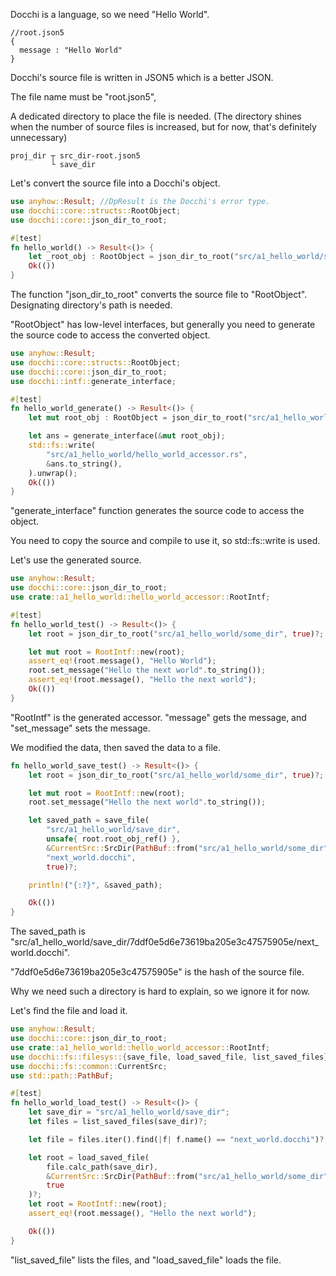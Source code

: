 
Docchi is a language, so we need "Hello World".
```json5
//root.json5
{
  message : "Hello World"
}
```
Docchi's source file is written in JSON5 which is a better JSON.

The file name must be "root.json5",

A dedicated directory to place the file is needed. 
(The directory shines when the number of source files is increased, but for now, that's definitely unnecessary)
```
proj_dir ┬ src_dir-root.json5
         └ save_dir
```
Let's convert the source file into a Docchi's object.
```Rust
use anyhow::Result; //DpResult is the Docchi's error type.
use docchi::core::structs::RootObject;
use docchi::core::json_dir_to_root;

#[test]
fn hello_world() -> Result<()> {
    let _root_obj : RootObject = json_dir_to_root("src/a1_hello_world/some_dir", true)?;
    Ok(())
}
```
The function "json_dir_to_root" converts the source file to "RootObject". 
Designating directory's path is needed.

"RootObject" has low-level interfaces, 
but generally you need to generate the source code to access the converted object.
```Rust
use anyhow::Result;
use docchi::core::structs::RootObject;
use docchi::core::json_dir_to_root;
use docchi::intf::generate_interface;

#[test]
fn hello_world_generate() -> Result<()> {
    let mut root_obj : RootObject = json_dir_to_root("src/a1_hello_world/some_dir", true)?;

    let ans = generate_interface(&mut root_obj);
    std::fs::write(
        "src/a1_hello_world/hello_world_accessor.rs",
        &ans.to_string(),
    ).unwrap();
    Ok(())
}
```
"generate_interface" function generates the source code to access the object.

You need to copy the source and compile to use it,
so std::fs::write is used.

Let's use the generated source.
```Rust
use anyhow::Result;
use docchi::core::json_dir_to_root;
use crate::a1_hello_world::hello_world_accessor::RootIntf;

#[test]
fn hello_world_test() -> Result<()> {
    let root = json_dir_to_root("src/a1_hello_world/some_dir", true)?;

    let mut root = RootIntf::new(root);
    assert_eq!(root.message(), "Hello World");
    root.set_message("Hello the next world".to_string());
    assert_eq!(root.message(), "Hello the next world");
    Ok(())
}
```
"RootIntf" is the generated accessor.
"message" gets the message, and "set_message" sets the message.

We modified the data, then saved the data to a file.
```Rust
fn hello_world_save_test() -> Result<()> {
    let root = json_dir_to_root("src/a1_hello_world/some_dir", true)?;

    let mut root = RootIntf::new(root);
    root.set_message("Hello the next world".to_string());

    let saved_path = save_file(
        "src/a1_hello_world/save_dir",
        unsafe{ root.root_obj_ref() },
        &CurrentSrc::SrcDir(PathBuf::from("src/a1_hello_world/some_dir")),
        "next_world.docchi",
        true)?;

    println!("{:?}", &saved_path);

    Ok(())
}
```
The saved_path is 
"src/a1_hello_world/save_dir/7ddf0e5d6e73619ba205e3c47575905e/next_world.docchi".

"7ddf0e5d6e73619ba205e3c47575905e" is the hash of the source file.

Why we need such a directory is hard to explain, so we ignore it for now.

Let's find the file and load it.
```Rust
use anyhow::Result;
use docchi::core::json_dir_to_root;
use crate::a1_hello_world::hello_world_accessor::RootIntf;
use docchi::fs::filesys::{save_file, load_saved_file, list_saved_files};
use docchi::fs::common::CurrentSrc;
use std::path::PathBuf;

#[test]
fn hello_world_load_test() -> Result<()> {
    let save_dir = "src/a1_hello_world/save_dir";
    let files = list_saved_files(save_dir)?;

    let file = files.iter().find(|f| f.name() == "next_world.docchi")?;

    let root = load_saved_file(
        file.calc_path(save_dir),
        &CurrentSrc::SrcDir(PathBuf::from("src/a1_hello_world/some_dir")),
        true
    )?;
    let root = RootIntf::new(root);
    assert_eq!(root.message(), "Hello the next world");

    Ok(())
}
```
"list_saved_file" lists the files, and "load_saved_file" loads the file.